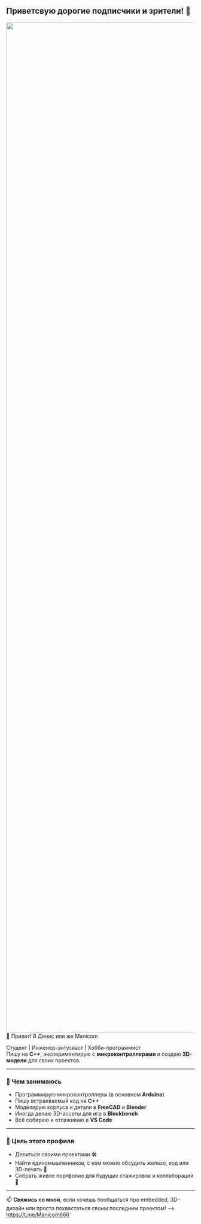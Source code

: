 ## Приветсвую дорогие подписчики и зрители! 👋
<div align="center">
    <img src="https://media1.tenor.com/m/KMDpKOwrwyAAAAAd/fortnite-rift-fortnite.gif" alt="Botty" width="2700"/>
</div>
👋 Привет! Я Денис или же Manicom

Студент | Инженер-энтузиаст | Хобби-программист  
Пишу на **C++**, экспериментирую с **микроконтроллерами** и создаю **3D-модели** для своих проектов.

---

### 🔧 Чем занимаюсь
- Программирую микроконтроллеры (в основном **Arduino**)
- Пишу встраиваемый код на **C++**
- Моделирую корпуса и детали в **FreeCAD** и **Blender**
- Иногда делаю 3D-ассеты для игр в **Blockbench**
- Всё собираю и отлаживаю в **VS Code**

---

### 🎯 Цель этого профиля
- Делиться своими проектами 🛠️  
- Найти единомышленников, с кем можно обсудить железо, код или 3D-печать 🤝  
- Собрать живое портфолио для будущих стажировок и коллабораций 💼

---


📫 **Свяжись со мной**, если хочешь пообщаться про embedded, 3D-дизайн или просто похвастаться своим последним проектом!
--> https://t.me/Manicom666


